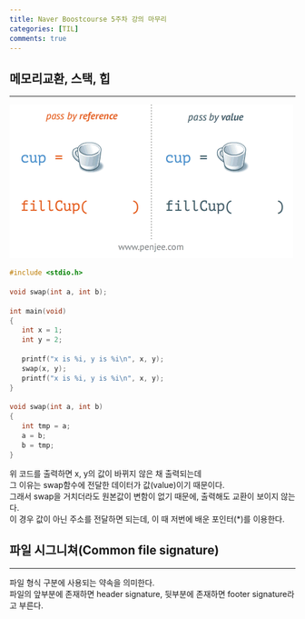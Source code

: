 ```yaml
---
title: Naver Boostcourse 5주차 강의 마무리
categories: [TIL]
comments: true
---
```


## 메모리교환, 스택, 힙
---
 ![사진설명](/assets/img/call_by.gif)
 
 ```c
 #include <stdio.h>

void swap(int a, int b);

int main(void)
{
    int x = 1;
    int y = 2;

    printf("x is %i, y is %i\n", x, y);
    swap(x, y);
    printf("x is %i, y is %i\n", x, y);
}

void swap(int a, int b)
{
    int tmp = a;
    a = b;
    b = tmp;
}
```
위 코드를 출력하면 x, y의 값이 바뀌지 않은 채 출력되는데  
그 이유는 swap함수에 전달한 데이터가 값(value)이기 때문이다.  
그래서 swap을 거치더라도 원본값이 변함이 없기 때문에, 출력해도 교환이 보이지 않는다.  
이 경우 값이 아닌 주소를 전달하면 되는데, 이 때 저번에 배운 포인터(*)를 이용한다.  


## 파일 시그니쳐(Common file signature)
---
파일 형식 구분에 사용되는 약속을 의미한다.  
파일의 앞부분에 존재하면 header signature, 뒷부분에 존재하면 footer signature라고 부른다.